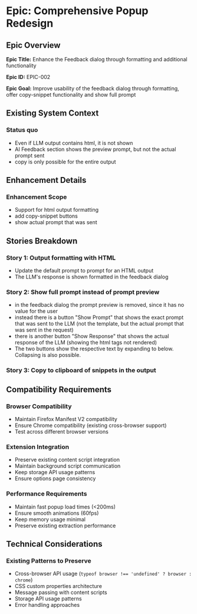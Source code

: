 # Epic: Comprehensive Popup Redesign

## Epic Overview

**Epic Title:** Enhance the Feedback dialog through formatting and additional functionality

**Epic ID:** EPIC-002

**Epic Goal:** Improve usability of the feedback dialog through formatting, offer copy-snippet functionality and show full prompt

## Existing System Context

### Status quo
- Even if LLM output contains html, it is not shown
- AI Feedback section shows the preview prompt, but not the actual prompt sent
- copy is only possible for the entire output

## Enhancement Details

### Enhancement Scope
- Support for html output formatting
- add copy-snippet buttons
- show actual prompt that was sent

## Stories Breakdown

### Story 1: Output formatting with HTML
- Update the default prompt to prompt for an HTML output
- The LLM's response is shown formatted in the feedback dialog

### Story 2: Show full prompt instead of prompt preview
- in the feedback dialog the prompt preview is removed, since it has no value for the user
- instead there is a button "Show Prompt" that shows the exact prompt that was sent to the LLM (not the template, but the actual prompt that was sent in the request)
- there is another button "Show Response" that shows the actual response of the LLM (showing the html tags not rendered)
- The two buttons show the respective text by expanding to below. Collapsing is also possible.

### Story 3: Copy to clipboard of snippets in the output

## Compatibility Requirements

### Browser Compatibility
- Maintain Firefox Manifest V2 compatibility
- Ensure Chrome compatibility (existing cross-browser support)
- Test across different browser versions

### Extension Integration
- Preserve existing content script integration
- Maintain background script communication
- Keep storage API usage patterns
- Ensure options page consistency

### Performance Requirements
- Maintain fast popup load times (<200ms)
- Ensure smooth animations (60fps)
- Keep memory usage minimal
- Preserve existing extraction performance

## Technical Considerations

### Existing Patterns to Preserve
- Cross-browser API usage (`typeof browser !== 'undefined' ? browser : chrome`)
- CSS custom properties architecture
- Message passing with content scripts
- Storage API usage patterns
- Error handling approaches
